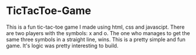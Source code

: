 # TicTacToe-Game
This is a fun  tic-tac-toe game I made using html, css and javascipt.
There are two players with the symbols: x and o. The one who manages to get the same three symbols in a straight line, wins. This is a pretty simple and fun game. It's logic was pretty interesting to build.
